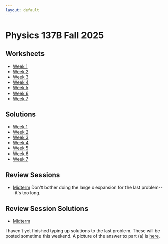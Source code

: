 ```yaml
---
layout: default
---
```

# Physics 137B Fall 2025
## Worksheets
* [Week 1](https://jacoberl.github.io/assets/137b-F25/week-1-worksheet.pdf)
* [Week 2](https://jacoberl.github.io/assets/137b-F25/week-2-worksheet.pdf)
* [Week 3](https://jacoberl.github.io/assets/137b-F25/week-3-worksheet.pdf)
* [Week 4](https://jacoberl.github.io/assets/137b-F25/week-4-worksheet.pdf)
* [Week 5](https://jacoberl.github.io/assets/137b-F25/week-5-worksheet.pdf)
* [Week 6](https://jacoberl.github.io/assets/137b-F25/week-6-worksheet.pdf)
* [Week 7](https://jacoberl.github.io/assets/137b-F25/week-7-worksheet.pdf)

## Solutions
* [Week 1](https://jacoberl.github.io/assets/137b-F25/week-1-worksheet-solutions.pdf)
* [Week 2](https://jacoberl.github.io/assets/137b-F25/week-2-worksheet-solutions.pdf)
* [Week 3](https://jacoberl.github.io/assets/137b-F25/week-3-worksheet-solutions.pdf)
* [Week 4](https://jacoberl.github.io/assets/137b-F25/week-4-worksheet-solutions.pdf)
* [Week 5](https://jacoberl.github.io/assets/137b-F25/week-5-worksheet-solutions.pdf)
* [Week 6](https://jacoberl.github.io/assets/137b-F25/week-6-worksheet-solutions.pdf)
* [Week 7](https://jacoberl.github.io/assets/137b-F25/week-7-worksheet-solutions.pdf)

## Review Sessions
* [Midterm](https://jacoberl.github.io/assets/137b-F25/review-problems.pdf)
Don't bother doing the large x expansion for the last problem---it's too long.

## Review Session Solutions
* [Midterm](https://jacoberl.github.io/assets/137b-F25/review-problems-solutions.pdf)

I haven't yet finished typing up solutions to the last problem. These will be posted sometime this weekend. A picture of the answer to part (a) is [here](https://jacoberl.github.io/assets/137b-F25/midterm-3a.pdf).
